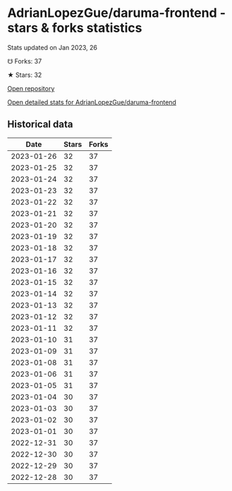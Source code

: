 # AdrianLopezGue/daruma-frontend - stars & forks statistics

Stats updated on Jan 2023, 26

☋ Forks: 37

★ Stars: 32

[Open repository](https://github.com/AdrianLopezGue/daruma-frontend)

[Open detailed stats for AdrianLopezGue/daruma-frontend](https://reviewgithub.com/rep/AdrianLopezGue/daruma-frontend)

## Historical data
| Date | Stars | Forks |
|------|-------|-------|
| 2023-01-26 | 32 | 37 | 
| 2023-01-25 | 32 | 37 | 
| 2023-01-24 | 32 | 37 | 
| 2023-01-23 | 32 | 37 | 
| 2023-01-22 | 32 | 37 | 
| 2023-01-21 | 32 | 37 | 
| 2023-01-20 | 32 | 37 | 
| 2023-01-19 | 32 | 37 | 
| 2023-01-18 | 32 | 37 | 
| 2023-01-17 | 32 | 37 | 
| 2023-01-16 | 32 | 37 | 
| 2023-01-15 | 32 | 37 | 
| 2023-01-14 | 32 | 37 | 
| 2023-01-13 | 32 | 37 | 
| 2023-01-12 | 32 | 37 | 
| 2023-01-11 | 32 | 37 | 
| 2023-01-10 | 31 | 37 | 
| 2023-01-09 | 31 | 37 | 
| 2023-01-08 | 31 | 37 | 
| 2023-01-06 | 31 | 37 | 
| 2023-01-05 | 31 | 37 | 
| 2023-01-04 | 30 | 37 | 
| 2023-01-03 | 30 | 37 | 
| 2023-01-02 | 30 | 37 | 
| 2023-01-01 | 30 | 37 | 
| 2022-12-31 | 30 | 37 | 
| 2022-12-30 | 30 | 37 | 
| 2022-12-29 | 30 | 37 | 
| 2022-12-28 | 30 | 37 | 

